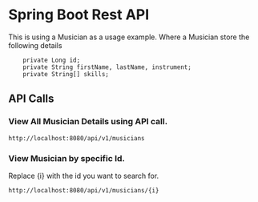 # Spring Boot Rest API
This is using a Musician as a usage example.
Where a Musician store the following details
```
    private Long id;
    private String firstName, lastName, instrument;
    private String[] skills;
```
## API Calls
### View All Musician Details using API call.
```
http://localhost:8080/api/v1/musicians
```

### View Musician by specific Id.
Replace {i} with the id you want to search for.
```
http://localhost:8080/api/v1/musicians/{i}
```
